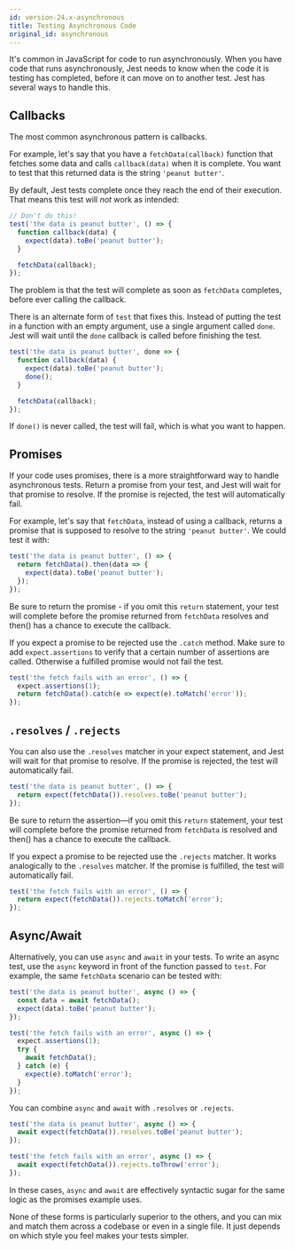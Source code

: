 ```yaml
---
id: version-24.x-asynchronous
title: Testing Asynchronous Code
original_id: asynchronous
---
```


It's common in JavaScript for code to run asynchronously. When you have code that runs asynchronously, Jest needs to know when the code it is testing has completed, before it can move on to another test. Jest has several ways to handle this.

## Callbacks

The most common asynchronous pattern is callbacks.

For example, let's say that you have a `fetchData(callback)` function that fetches some data and calls `callback(data)` when it is complete. You want to test that this returned data is the string `'peanut butter'`.

By default, Jest tests complete once they reach the end of their execution. That means this test will _not_ work as intended:

```js
// Don't do this!
test('the data is peanut butter', () => {
  function callback(data) {
    expect(data).toBe('peanut butter');
  }

  fetchData(callback);
});
```

The problem is that the test will complete as soon as `fetchData` completes, before ever calling the callback.

There is an alternate form of `test` that fixes this. Instead of putting the test in a function with an empty argument, use a single argument called `done`. Jest will wait until the `done` callback is called before finishing the test.

```js
test('the data is peanut butter', done => {
  function callback(data) {
    expect(data).toBe('peanut butter');
    done();
  }

  fetchData(callback);
});
```

If `done()` is never called, the test will fail, which is what you want to happen.

## Promises

If your code uses promises, there is a more straightforward way to handle asynchronous tests. Return a promise from your test, and Jest will wait for that promise to resolve. If the promise is rejected, the test will automatically fail.

For example, let's say that `fetchData`, instead of using a callback, returns a promise that is supposed to resolve to the string `'peanut butter'`. We could test it with:

```js
test('the data is peanut butter', () => {
  return fetchData().then(data => {
    expect(data).toBe('peanut butter');
  });
});
```

Be sure to return the promise - if you omit this `return` statement, your test will complete before the promise returned from `fetchData` resolves and then() has a chance to execute the callback.

If you expect a promise to be rejected use the `.catch` method. Make sure to add `expect.assertions` to verify that a certain number of assertions are called. Otherwise a fulfilled promise would not fail the test.

```js
test('the fetch fails with an error', () => {
  expect.assertions(1);
  return fetchData().catch(e => expect(e).toMatch('error'));
});
```

## `.resolves` / `.rejects`

You can also use the `.resolves` matcher in your expect statement, and Jest will wait for that promise to resolve. If the promise is rejected, the test will automatically fail.

```js
test('the data is peanut butter', () => {
  return expect(fetchData()).resolves.toBe('peanut butter');
});
```

Be sure to return the assertion—if you omit this `return` statement, your test will complete before the promise returned from `fetchData` is resolved and then() has a chance to execute the callback.

If you expect a promise to be rejected use the `.rejects` matcher. It works analogically to the `.resolves` matcher. If the promise is fulfilled, the test will automatically fail.

```js
test('the fetch fails with an error', () => {
  return expect(fetchData()).rejects.toMatch('error');
});
```

## Async/Await

Alternatively, you can use `async` and `await` in your tests. To write an async test, use the `async` keyword in front of the function passed to `test`. For example, the same `fetchData` scenario can be tested with:

```js
test('the data is peanut butter', async () => {
  const data = await fetchData();
  expect(data).toBe('peanut butter');
});

test('the fetch fails with an error', async () => {
  expect.assertions(1);
  try {
    await fetchData();
  } catch (e) {
    expect(e).toMatch('error');
  }
});
```

You can combine `async` and `await` with `.resolves` or `.rejects`.

```js
test('the data is peanut butter', async () => {
  await expect(fetchData()).resolves.toBe('peanut butter');
});

test('the fetch fails with an error', async () => {
  await expect(fetchData()).rejects.toThrow('error');
});
```

In these cases, `async` and `await` are effectively syntactic sugar for the same logic as the promises example uses.

None of these forms is particularly superior to the others, and you can mix and match them across a codebase or even in a single file. It just depends on which style you feel makes your tests simpler.
